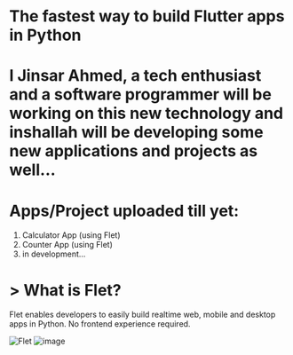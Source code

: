# The fastest way to build Flutter apps in Python
# I Jinsar Ahmed, a tech enthusiast and a software programmer will be working on this new technology and inshallah will be developing some new applications and projects as well... 


# Apps/Project uploaded till yet:
1) Calculator App (using Flet)
2) Counter App    (using Flet)
3) in development...



# > What is Flet?
Flet enables developers to easily build realtime web, mobile and desktop apps in Python. No frontend experience required.

![Flet](https://user-images.githubusercontent.com/84829321/186437150-735e7ac1-2dfe-4d3f-8244-869d9f3a948d.jpg)
![image](https://user-images.githubusercontent.com/84829321/191014476-66a79543-f66b-419e-b645-6737eda4ce92.png)



